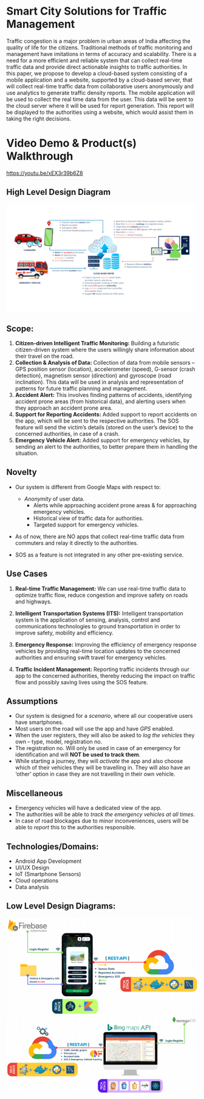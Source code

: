 # Smart City Solutions for Traffic Management
Traffic congestion is a major problem in urban areas of India affecting the quality of life for the citizens. Traditional methods of traffic monitoring and management have imitations in terms of accuracy and scalability. There is a need for a more efficient and reliable system that can collect real-time traffic data and provide direct actionable insights to traffic authorities. In this paper, we propose to develop a cloud-based system consisting of a mobile application and a website, supported by a cloud-based server, that will collect real-time traffic data from collaborative users anonymously and use analytics to generate traffic density reports. The mobile application will be used to collect the real time data from the user. This data will be sent to the cloud server where it will be used for report generation. This report will be displayed to the authorities using a website, which would assist them in taking the right decisions.

# Video Demo & Product(s) Walkthrough
https://youtu.be/xEX3r39b6Z8

## High Level Design Diagram
<img src="./diagrams/High Level Design Diagram.png" />

## Scope:
1. __Citizen-driven Intelligent Traffic Monitoring:__
	Building a futuristic citizen-driven system where the users willingly share information about their travel on the road. 
2. __Collection & Analysis of Data:__
	Collection of data from mobile sensors – GPS position sensor (location), accelerometer (speed), G-sensor (crash detection), magnetism sensor (direction) and gyroscope (road inclination). This data will be used in analysis and representation of patterns for future traffic planning and management. 
3. __Accident Alert:__
	This involves finding patterns of accidents, identifying accident prone areas (from historical data), and alerting users when they approach an accident prone area.
4. __Support for Reporting Accidents:__
	Added support to report accidents on the app, which will be sent to the respective authorities. The SOS feature will send the victim’s details (stored on the user’s device) to the concerned authorities, in case of a crash.
5. __Emergency Vehicle Alert:__
	Added support for emergency vehicles, by sending an alert to the authorities, to better prepare them in handling the situation.

## Novelty
* Our system is different from Google Maps with respect to:
  * _Anonymity_ of user data.
	* Alerts while approaching accident prone areas & for approaching emergency vehicles.
	* Historical view of traffic data for authorities.
	* Targeted support for emergency vehicles.

* As of now, there are NO apps that collect real-time traffic data from commuters and relay it directly to the authorities.

* SOS as a feature is not integrated in any other pre-existing service.

## Use Cases
1. __Real-time Traffic Management:__
	We can use real-time traffic data to optimize traffic flow, reduce congestion and improve safety on roads and highways.

2. __Intelligent Transportation Systems (ITS):__
	Intelligent transportation system is the application of sensing, analysis, control and communications technologies to ground transportation in order to improve safety, mobility and efficiency.

3. **Emergency Response:**
	Improving the efficiency of emergency response vehicles by providing real-time location updates to the concerned authorities and ensuring swift travel for emergency vehicles.

4. **Traffic Incident Management:**
	Reporting traffic incidents through our app to the concerned authorities, thereby  reducing the impact on traffic flow and possibly saving lives using the SOS feature.

## Assumptions
* Our system is designed for a _scenario_, where all our cooperative users have smartphones.
* Most users on the road will use the app and have _GPS_ enabled.
* When the user registers, they will also be asked to _log the vehicles_ they own – type, model, registration no.
* The registration no. Will only be used in case of an emergency for identification and will __NOT be used to track them__.
* While starting a journey, they will _activate_ the app and also choose which of their vehicles they will be travelling in. They will also have an ‘other’ option in case they are not travelling in their own vehicle.

## Miscellaneous
* Emergency vehicles will have a dedicated view of the app.
* The authorities will be able to _track the emergency vehicles at all times_.
* In case of road blockages due to minor inconveniences, users will be able to _report_ this to the authorities responsible.

## Technologies/Domains:
* Android App Development
* UI/UX Design
* IoT (Smartphone Sensors)
* Cloud operations
* Data analysis

## Low Level Design Diagrams:
<img style="border-radius: 12px;" src="./diagrams/Low Level Design Diagram - App.png" />
<img style="border-radius: 12px;" src="./diagrams/Low Level Design Diagram - Website.png" />
